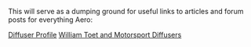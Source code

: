 This will serve as a dumping ground for useful links to articles and forum posts for everything Aero:

[Diffuser Profile](https://www.f1technical.net/forum/viewtopic.php?f=6&t=10943&sid=0f3966fd30fd00f69dd6348f56404212&fbclid=IwAR06nRVY7oZ0oF7BTFpfDOKTbK_88jX9l4KpqJCb1IW4AWA_VRtykOCXCl4)
[William Toet and Motorsport Diffusers](https://www.racetechmag.com/2017/08/willem-toet-explains-motorsport-diffusers/?fbclid=IwAR3YPY28ERL1h8mYsIOYevdcGZNBTOWOxGZIsa_zA8URL3i7UI5gYV-C4NY)
